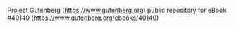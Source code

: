 Project Gutenberg (https://www.gutenberg.org) public repository for eBook #40140 (https://www.gutenberg.org/ebooks/40140)
